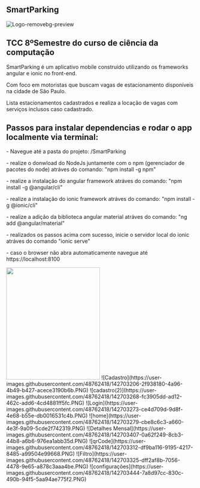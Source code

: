 <div>
  <h2>SmartParking</h2>
</div>

![Logo-removebg-preview](https://user-images.githubusercontent.com/48762418/142700862-d16e02b3-129c-40af-9492-3dba6e8996f8.png)
<h2>TCC 8ºSemestre do curso de ciência da computação</h2>
<p>SmartParking é um aplicativo mobile construido utilizando os frameworks angular e ionic no front-end.</p>
<p>Com foco em motoristas que buscam vagas de estacionamento 
disponíveis na cidade de São Paulo.</p>
<p>Lista estacionamentos cadastrados e realiza a locação de vagas com serviços inclusos caso cadastrado.</p>

<h2>Passos para instalar dependencias e rodar o app localmente via terminal: </h2>
<p>- Navegue até a pasta do projeto: /SmartParking</p>
<p>- realize o donwload do NodeJs juntamente com o npm (gerenciador de pacotes do node) atráves do comando: "npm install -g npm"</p>
<p>- realize a instalação do angular framework atráves do comando: "npm install -g @angular/cli"</p>
<p>- realize a instalação do ionic framework atráves do comando: "npm install -g @ionic/cli"</p>
<p>- realize a adição da biblioteca angular material atráves do comando: "ng add @angular/material"</p>
<p>- realizados os passos acima com sucesso, inicie o servidor local do ionic atráves do comando "ionic serve"</p>
<p>- caso o browser não abra automaticamente navegue até https://localhost:8100</p>

<img src="https://user-images.githubusercontent.com/48762418/142703179-f895180b-ce79-420b-b137-04242f7d73df.PNG" height="300px" width="250px">
![Cadastro](https://user-images.githubusercontent.com/48762418/142703206-2f938180-4a96-4b49-b427-acece3190b6b.PNG)
![cadastro(2)](https://user-images.githubusercontent.com/48762418/142703268-fc3905dd-ad12-462c-add6-4cd4881ff5fc.PNG)
![Login](https://user-images.githubusercontent.com/48762418/142703273-ce4d709d-9d8f-4e68-b55e-db0016531c4b.PNG)
![home](https://user-images.githubusercontent.com/48762418/142703279-cbe8c6c3-a660-4e3f-9a09-5cde2f742319.PNG)
![Detalhes Mensal](https://user-images.githubusercontent.com/48762418/142703407-0a62f249-8cb3-44b8-a6b6-976ea1abb35d.PNG)
![qrCode](https://user-images.githubusercontent.com/48762418/142703312-df9ba116-9195-4217-8485-a99504e99668.PNG)
![Filtro](https://user-images.githubusercontent.com/48762418/142703325-dff2af8b-7056-4478-9e65-a878c3aaa4be.PNG)
![configurações](https://user-images.githubusercontent.com/48762418/142703444-7a8d97cc-830c-490b-94f5-5aa94ae775f2.PNG)


